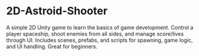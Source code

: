 # 2D-Astroid-Shooter
A simple 2D Unity game to learn the basics of game development. Control a player spaceship, shoot enemies from all sides, and manage score/lives through UI. Includes scenes, prefabs, and scripts for spawning, game logic, and UI handling. Great for beginners.

